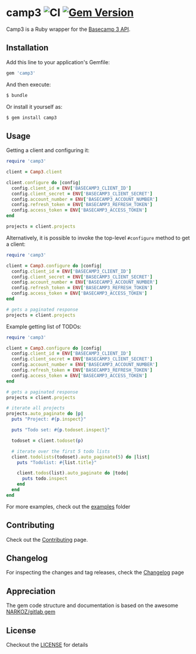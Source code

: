 # camp3 ![CI](https://github.com/renehernandez/camp3/workflows/CI/badge.svg) [![Gem Version](https://badge.fury.io/rb/camp3.svg)](https://badge.fury.io/rb/camp3)

Camp3 is a Ruby wrapper for the [Basecamp 3 API](https://github.com/basecamp/bc3-api).

## Installation

Add this line to your application's Gemfile:

```ruby
gem 'camp3'
```

And then execute:

```bash
$ bundle
```

Or install it yourself as:

```bash
$ gem install camp3
```

## Usage

Getting a client and configuring it:

```ruby
require 'camp3'

client = Camp3.client

client.configure do |config|
  config.client_id = ENV['BASECAMP3_CLIENT_ID']
  config.client_secret = ENV['BASECAMP3_CLIENT_SECRET']
  config.account_number = ENV['BASECAMP3_ACCOUNT_NUMBER']
  config.refresh_token = ENV['BASECAMP3_REFRESH_TOKEN']
  config.access_token = ENV['BASECAMP3_ACCESS_TOKEN']
end

projects = client.projects
```

Alternatively, it is possible to invoke the top-level `#configure` method to get a client:

```ruby
require 'camp3'

client = Camp3.configure do |config|
  config.client_id = ENV['BASECAMP3_CLIENT_ID']
  config.client_secret = ENV['BASECAMP3_CLIENT_SECRET']
  config.account_number = ENV['BASECAMP3_ACCOUNT_NUMBER']
  config.refresh_token = ENV['BASECAMP3_REFRESH_TOKEN']
  config.access_token = ENV['BASECAMP3_ACCESS_TOKEN']
end

# gets a paginated response
projects = client.projects
```

Example getting list of TODOs:

```ruby
require 'camp3'

client = Camp3.configure do |config|
  config.client_id = ENV['BASECAMP3_CLIENT_ID']
  config.client_secret = ENV['BASECAMP3_CLIENT_SECRET']
  config.account_number = ENV['BASECAMP3_ACCOUNT_NUMBER']
  config.refresh_token = ENV['BASECAMP3_REFRESH_TOKEN']
  config.access_token = ENV['BASECAMP3_ACCESS_TOKEN']
end

# gets a paginated response
projects = client.projects

# iterate all projects
projects.auto_paginate do |p|
  puts "Project: #{p.inspect}"

  puts "Todo set: #{p.todoset.inspect}"

  todoset = client.todoset(p)

  # iterate over the first 5 todo lists
  client.todolists(todoset).auto_paginate(5) do |list|
    puts "Todolist: #{list.title}"

    client.todos(list).auto_paginate do |todo|
      puts todo.inspect
    end
  end
end
```

For more examples, check out the [examples](examples/) folder

## Contributing

Check out the [Contributing](CONTRIBUTING.md) page.

## Changelog

For inspecting the changes and tag releases, check the [Changelog](CHANGELOG.md) page

## Appreciation

The gem code structure and documentation is based on the awesome [NARKOZ/gitlab gem](https://github.com/narkoz/gitlab)

## License

Checkout the [LICENSE](LICENSE) for details
